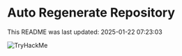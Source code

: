 # Auto Regenerate Repository

This README was last updated: 2025-01-22 07:23:03

 ![TryHackMe](https://tryhackme.com/badge/533634)